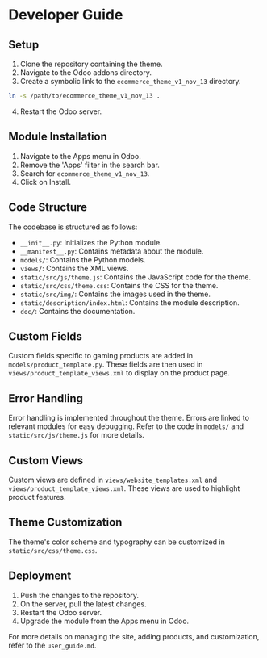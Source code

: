 # Developer Guide

## Setup

1. Clone the repository containing the theme.
2. Navigate to the Odoo addons directory.
3. Create a symbolic link to the `ecommerce_theme_v1_nov_13` directory.

```bash
ln -s /path/to/ecommerce_theme_v1_nov_13 .
```

4. Restart the Odoo server.

## Module Installation

1. Navigate to the Apps menu in Odoo.
2. Remove the 'Apps' filter in the search bar.
3. Search for `ecommerce_theme_v1_nov_13`.
4. Click on Install.

## Code Structure

The codebase is structured as follows:

- `__init__.py`: Initializes the Python module.
- `__manifest__.py`: Contains metadata about the module.
- `models/`: Contains the Python models.
- `views/`: Contains the XML views.
- `static/src/js/theme.js`: Contains the JavaScript code for the theme.
- `static/src/css/theme.css`: Contains the CSS for the theme.
- `static/src/img/`: Contains the images used in the theme.
- `static/description/index.html`: Contains the module description.
- `doc/`: Contains the documentation.

## Custom Fields

Custom fields specific to gaming products are added in `models/product_template.py`. These fields are then used in `views/product_template_views.xml` to display on the product page.

## Error Handling

Error handling is implemented throughout the theme. Errors are linked to relevant modules for easy debugging. Refer to the code in `models/` and `static/src/js/theme.js` for more details.

## Custom Views

Custom views are defined in `views/website_templates.xml` and `views/product_template_views.xml`. These views are used to highlight product features.

## Theme Customization

The theme's color scheme and typography can be customized in `static/src/css/theme.css`.

## Deployment

1. Push the changes to the repository.
2. On the server, pull the latest changes.
3. Restart the Odoo server.
4. Upgrade the module from the Apps menu in Odoo.

For more details on managing the site, adding products, and customization, refer to the `user_guide.md`.
